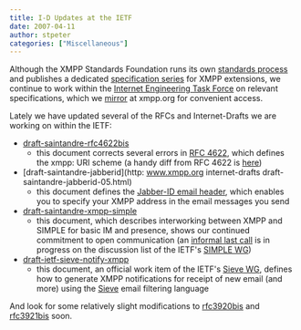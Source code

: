 ```yaml
---
title: I-D Updates at the IETF
date: 2007-04-11
author: stpeter
categories: ["Miscellaneous"]
---
```


Although the XMPP Standards Foundation runs its own [standards process](https://xmpp.org/extensions/xep-0001.html) and publishes a dedicated [specification series](https://xmpp.org/extensions/) for XMPP extensions, we continue to work within the [Internet Engineering Task Force](http://www.ietf.org/) on relevant specifications, which we [mirror](https://xmpp.org/internet-drafts/) at xmpp.org for convenient access.

Lately we have updated several of the RFCs and Internet-Drafts we are working on within the IETF:

-   [draft-saintandre-rfc4622bis](https://xmpp.org/internet-drafts/draft-saintandre-rfc4622bis-00.html)
    - this document corrects several errors in [RFC 4622](https://datatracker.ietf.org/doc/html/rfc4622), which defines the
    xmpp: URI scheme (a handy diff from RFC 4622 is [here](http://tools.ietf.org/rfcdiff?url1=http%3A%2F%2Ftools.ietf.org%2Frfc%2Frfc4622.txt&url2=http%3A%2F%2Fwww.xmpp.org%2Finternet-drafts%2Fdraft-saintandre-rfc4622bis-00.txt&difftype=--hwdiff))
-   [draft-saintandre-jabberid](http: www.xmpp.org internet-drafts draft-saintandre-jabberid-05.html)
    - this document defines the [Jabber-ID email header](http://wiki.jabber.org/index.php/Jabber_Email_Header), which enables you to specify your XMPP address in the email messages you send
-   [draft-saintandre-xmpp-simple](https://xmpp.org/internet-drafts/draft-saintandre-xmpp-simple-09.html)
    - this document, which describes interworking between XMPP and SIMPLE for basic IM and presence, shows our continued commitment to open communication (an [informal last call](http://www1.ietf.org/mail-archive/web/simple/current/msg07146.html) is in progress on the discussion list of the IETF's [SIMPLE WG](http://www.ietf.org/html.charters/simple-charter.html))
-   [draft-ietf-sieve-notify-xmpp](https://xmpp.org/internet-drafts/draft-ietf-sieve-notify-xmpp-04.html)
    - this document, an official work item of the IETF's [Sieve WG](http://www.ietf.org/html.charters/sieve-charter.html), defines how to generate XMPP notifications for receipt of new email (and more) using the [Sieve](http://www.fastmail.fm/docs/sieve/index.html) email filtering language

And look for some relatively slight modifications to [rfc3920bis](https://xmpp.org/internet-drafts/draft-saintandre-rfc3920bis-01.html) and [rfc3921bis](https://xmpp.org/internet-drafts/draft-saintandre-rfc3921bis-01.html) soon.
